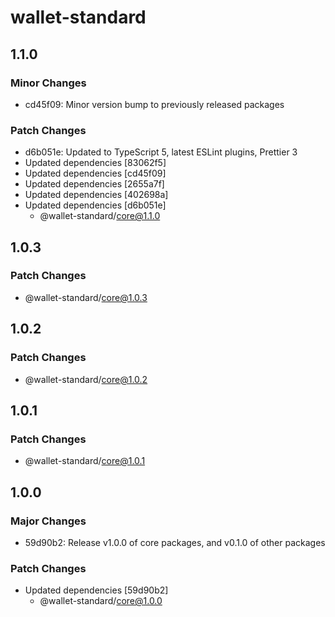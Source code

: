 # wallet-standard

## 1.1.0

### Minor Changes

-   cd45f09: Minor version bump to previously released packages

### Patch Changes

-   d6b051e: Updated to TypeScript 5, latest ESLint plugins, Prettier 3
-   Updated dependencies [83062f5]
-   Updated dependencies [cd45f09]
-   Updated dependencies [2655a7f]
-   Updated dependencies [402698a]
-   Updated dependencies [d6b051e]
    -   @wallet-standard/core@1.1.0

## 1.0.3

### Patch Changes

-   @wallet-standard/core@1.0.3

## 1.0.2

### Patch Changes

-   @wallet-standard/core@1.0.2

## 1.0.1

### Patch Changes

-   @wallet-standard/core@1.0.1

## 1.0.0

### Major Changes

-   59d90b2: Release v1.0.0 of core packages, and v0.1.0 of other packages

### Patch Changes

-   Updated dependencies [59d90b2]
    -   @wallet-standard/core@1.0.0
